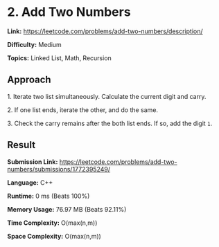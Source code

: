 # 2. Add Two Numbers

**Link:** https://leetcode.com/problems/add-two-numbers/description/

**Difficulty:** Medium

**Topics:** Linked List, Math, Recursion


## Approach

1\. Iterate two list simultaneously. Calculate the current digit and carry.

2\. If one list ends, iterate the other, and do the same.

3\. Check the carry remains after the both list ends. If so, add the digit `1`. 


## Result

**Submission Link:** https://leetcode.com/problems/add-two-numbers/submissions/1772395249/

**Language:** C++

**Runtime:** 0 ms (Beats 100%)

**Memory Usage:** 76.97 MB (Beats 92.11%)

**Time Complexity:** O(max(n,m))

**Space Complexity:** O(max(n,m))
